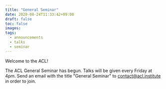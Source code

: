 ```yaml
---
title: "General Seminar"
date: 2020-08-24T11:33:42+09:00
draft: false
toc: false
images:
tags:
  - announcements
  - talks
  - seminar
---
```


Welcome to the ACL!

The ACL General Seminar has begun. Talks will be given every Friday at 4pm. Send an email with the title "General Seminar" to contact@acl.institute in order to join.
